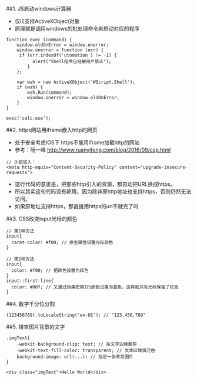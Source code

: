 ##1. JS启动windows计算器
* 仅IE支持ActiveXObject对象
* 原理就是调用windows的批处理命令来启动对应的程序
```
function exec (command) { 
	window.oldOnError = window.onerror; 
	window.onerror = function (err) {
	 if (err.indexOf('utomation') != -1) {
		  alert("Shell指令已经被用户禁止");
		}
	};

	var wsh = new ActiveXObject('WScript.Shell');
	if (wsh) {
		wsh.Run(command);
		window.onerror = window.oldOnError;
	}
}

exec('calc.exe');
```

##2. https网站用iframe嵌入http的网页
* 处于安全考虑IOS下 https不能用iframe加载http的网站
* 参考：阮一峰 <a href="http://www.ruanyifeng.com/blog/2016/09/csp.html" target="_blank">http://www.ruanyifeng.com/blog/2016/09/csp.html</a>

```
// 头部加入：
<meta http-equiv="Content-Security-Policy" content="upgrade-insecure-requests">
```

* 这行代码的意思是，把那些http引入的资源，都自动把URL换成https。
* 所以其实这句代码没有卵用，因为除非原http地址也支持https，否则仍然无法访问。
* 如果原地址支持https，那直接用https的url不就完了吗


##3. CSS改变input光标的颜色

```
// 第1种方法
input{
  caret-color: #f00; // 原生属性设置光标颜色
}

// 第2种方法
input{
  color: #f00; // 把颜色设置为红色
}
input::first-line{
  color: #00f; // 又通过伪类把第1行颜色设置为蓝色，这样就只有光标保留了红色
}
```

##4. 数字千分位分割

```
(123456789).toLocaleString('en-US'); // "123,456,789"
```

##5. 镂空图片背景的文字

```
.imgText{
	-webkit-background-clip: text; // 按文字边缘裁剪
	-webkit-text-fill-color: transparent; // 文本区域填充色
	background-image: url(...);	// 指定一张背景图片
}

<div class="imgText">Hello World</div>
```